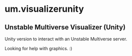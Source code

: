 # um.visualizerunity

Unstable Multiverse Visualizer (Unity)
--------------------------------------

Unity version to interact with an Unstable Multiverse server.

Looking for help with graphics. :)

